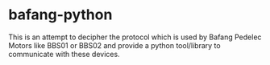 # bafang-python
This is an attempt to decipher the protocol which is used by Bafang Pedelec Motors like BBS01 or BBS02 and provide a python tool/library to communicate with these devices.

